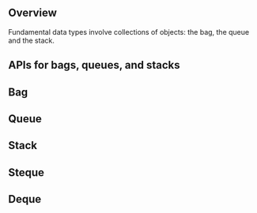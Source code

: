 ## Overview

Fundamental data types involve collections of objects: the bag, the queue and the stack.

## APIs for bags, queues, and stacks

## Bag

## Queue

## Stack

## Steque

## Deque
